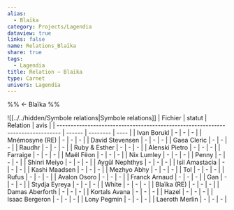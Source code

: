 ```yaml
---
alias:
  - Blaïka
category: Projects/Lagendia
dataview: true
links: false
name: Relations_Blaïka
share: true
tags:
  - Lagendia
title: Relation — Blaïka
type: Carnet
univers: Lagendia
---
```



%% ← Blaïka %%

![[../../hidden/Symbole relations|Symbole relations]]
| Fichier                                                                         | statut | Relation | avis |
| ------------------------------------------------------------------------------- | ------ | -------- | ---- |
| Ivan Borukl             | \-     | \-       | \-   |
| Mnémosyne (RE)       | \-     | \-       | \-   |
| David Stevensen           | \-     | \-       | \-   |
| Gaea Cleric            | \-     | \-       | \-   |
| Raudhr                      | \-     | \-       | \-   |
| Ruby & Esther        | \-     | \-       | \-   |
| Alenski Pietro | \-     | \-       | \-   |
| Farraige             | \-     | \-       | \-   |
| Maël Fëon           | \-     | \-       | \-   |
| Nix Lumley         | \-     | \-       | \-   |
| Penny                   | \-     | \-       | \-   |
| Shinri Meiyo     | \-     | \-       | \-   |
| Aygül Nephthys | \-     | \-       | \-   |
| Isil Amastacia | \-     | \-       | \-   |
| Kashi Maadsen   | \-     | \-       | \-   |
| Mezhyo Abhy       | \-     | \-       | \-   |
| Tol                       | \-     | \-       | \-   |
| Rufus                   | \-     | \-       | \-   |
| Avalon Osoro      | \-     | \-       | \-   |
| Franck Arnaud    | \-     | \-       | \-   |
| Gan                        | \-     | \-       | \-   |
| Stydja Eyreya    | \-     | \-       | \-   |
| White                    | \-     | \-       | \-   |
| Blaïka (RE)         | \-     | \-       | \-   |
| Damas Aberforth | \-     | \-       | \-   |
| Kortals Avana     | \-     | \-       | \-   |
| Hazel                    | \-     | \-       | \-   |
| Isaac Bergeron  | \-     | \-       | \-   |
| Lony Pegmin        | \-     | \-       | \-   |
| Laeroth Merlin  | \-     | \-       | \-   |
